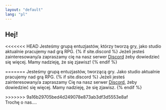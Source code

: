 ```yaml
---
layout: "default"
lang: "pl"
---
```

<section class="hero-section">
<style>.content {margin: 0 !important}</style>
<div class="hero-grid">
<h1 class="hero-title">Hej!</h1>
<p class="hero-title2">
<<<<<<< HEAD
Jesteśmy grupą entuzjastów, którzy tworzą gry, jako studio aktualnie pracujemy nad grą RPG. {% if site.discord %}
Jeżeli jesteś zainteresowany/a zapraszamy cię na nasz serwer <a href="{{ site.url }}{{ site.baseurl }}/discord-pl" class="perm-white">Discord</a>
żeby dowiedzieć się więcej. Mamy nadzieję, że się zjawisz! {% endif %}</p>
=======
Jesteśmy grupą entuzjastów, tworzącą gry. Jako studio aktualnie pracujemy nad grą RPG. {% if site.discord %}
Jeżeli jesteś zainteresowany/a zapraszamy Cię na nasz serwer <a href="{{ site.url }}{{ site.baseurl }}/discord-pl" class="perm-white">Discord</a>,
żeby dowiedzieć się więcej. Mamy nadzieję, że się zjawisz. {% endif %}</p>
>>>>>>> 9a16b29705bed4d249078e873ab3df3d5553e8af
</div>
</section>
<section class="about">
Trochę o nas....
</section>
